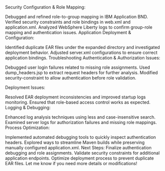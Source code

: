 
Security Configuration & Role Mapping:

Debugged and refined role-to-group mapping in IBM Application BND.
Verified security constraints and role bindings in web.xml and application.xml.
Analyzed WebSphere Liberty logs to confirm group-role mapping and authentication issues.
Application Deployment & Configuration:

Identified duplicate EAR files under the expanded directory and investigated deployment behavior.
Adjusted server.xml configurations to ensure correct application bindings.
Troubleshooting Authentication & Authorization Issues:

Debugged user login failures related to missing role assignments.
Used dump_headers.jsp to extract request headers for further analysis.
Modified security-constraint to allow authentication before role validation.

Deployment Issues:

Resolved EAR deployment inconsistencies and improved startup logs monitoring.
Ensured that role-based access control works as expected.
Logging & Debugging:

Enhanced log analysis techniques using less and case-insensitive search.
Examined server logs for authorization failures and missing role mappings.
Process Optimization:

Implemented automated debugging tools to quickly inspect authentication headers.
Explored ways to streamline Maven builds while preserving manually configured application.xml.
Next Steps:
Finalize authentication debugging and role assignments.
Validate security constraints for additional application endpoints.
Optimize deployment process to prevent duplicate EAR files.
Let me know if you need more details or modifications!
